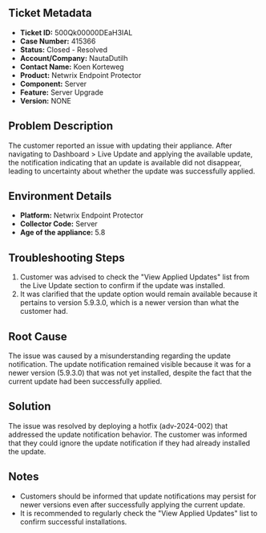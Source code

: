 ## Ticket Metadata
- **Ticket ID:** 500Qk00000DEaH3IAL
- **Case Number:** 415366
- **Status:** Closed - Resolved
- **Account/Company:** NautaDutilh
- **Contact Name:** Koen Korteweg
- **Product:** Netwrix Endpoint Protector
- **Component:** Server
- **Feature:** Server Upgrade
- **Version:** NONE

## Problem Description
The customer reported an issue with updating their appliance. After navigating to Dashboard > Live Update and applying the available update, the notification indicating that an update is available did not disappear, leading to uncertainty about whether the update was successfully applied.

## Environment Details
- **Platform:** Netwrix Endpoint Protector
- **Collector Code:** Server
- **Age of the appliance:** 5.8

## Troubleshooting Steps
1. Customer was advised to check the "View Applied Updates" list from the Live Update section to confirm if the update was installed.
2. It was clarified that the update option would remain available because it pertains to version 5.9.3.0, which is a newer version than what the customer had.

## Root Cause
The issue was caused by a misunderstanding regarding the update notification. The update notification remained visible because it was for a newer version (5.9.3.0) that was not yet installed, despite the fact that the current update had been successfully applied.

## Solution
The issue was resolved by deploying a hotfix (adv-2024-002) that addressed the update notification behavior. The customer was informed that they could ignore the update notification if they had already installed the update.

## Notes
- Customers should be informed that update notifications may persist for newer versions even after successfully applying the current update.
- It is recommended to regularly check the "View Applied Updates" list to confirm successful installations.